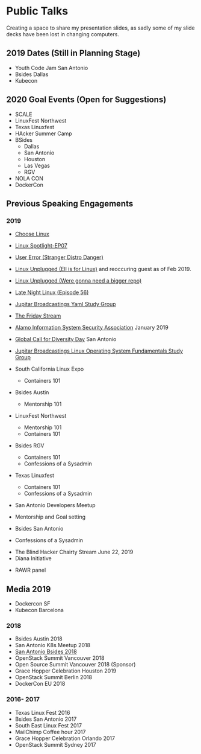 # Public Talks
Creating a space to share my presentation slides, as sadly some of my slide decks have been lost in changing computers.

## 2019 Dates (Still in Planning Stage)
* Youth Code Jam San Antonio
* Bsides Dallas 
* Kubecon

## 2020 Goal Events (Open for Suggestions) 

* SCALE
* LinuxFest Northwest 
* Texas Linuxfest
* HAcker Summer Camp
* BSides
   - Dallas
   - San Antonio
   - Houston
   - Las Vegas
   - RGV 
* NOLA CON
* DockerCon

## Previous Speaking Engagements

### 2019

* [Choose Linux](https://chooselinux.show/)
* [Linux Spotlight-EP07](https://www.youtube.com/watch?v=FuVX5yJvl1M)
* [User Error (Stranger Distro Danger)](https://fireside.fm/s/WUDzse_C+ZYlw3wfp)
* [Linux Unplugged (Ell is for Linux)](https://fireside.fm/s/RUkczH-V+cdOLScyT) and reoccuring guest as of Feb 2019.
* [Linux Unplugged (Were gonna need a bigger repo)](https://www.jupiterbroadcasting.com/129361/were-gonna-need-a-bigger-repo-linux-unplugged-288/)
* [Late Night Linux (Episode 56)](https://latenightlinux.com/late-night-linux-episode-56/)
* [Jupitar Broadcastings Yaml Study Group](https://github.com/JupiterBroadcasting/CommunityNotes/blob/master/yaml_essentials/yaml_notes.md)
* [The Friday Stream](https://www.jupiterbroadcasting.com/131906/mic-and-coke-the-friday-stream-6/)

* [Alamo Information System Security Association](http://alamo.issa.org/events/) January 2019
* [Global Call for Diversity Day](https://www.globaldiversitycfpday.com/events/123) San Antonio
* [Jupitar Broadcastings Linux Operating System Fundamentals Study Group](https://www.meetup.com/jupiterbroadcasting/events/258602577/)
* South California Linux Expo
  - Containers 101 
* Bsides Austin 
  - Mentorship 101 
* LinuxFest Northwest 
  - Mentorship 101
  - Containers 101 
* Bsides RGV
  - Containers 101 
  - Confessions of a Sysadmin
* Texas Linuxfest  
  - Containers 101 
  - Confessions of a Sysadmin 
 * San Antonio Developers Meetup
  - Mentorship and Goal setting 
 * Bsides San Antonio 
  - Confessions of a Sysadmin 
 * The Blind Hacker Chairty Stream June 22, 2019 
 * Diana Initiative
  - RAWR panel 
 
  
## Media 2019
* Dockercon SF
* Kubecon Barcelona 

### 2018 

* Bsides Austin 2018
* San Antonio K8s Meetup 2018
* [San Antonio Bsides 2018](https://www.youtube.com/watch?v=ZHa_qrwdkns)
* OpenStack Summit Vancouver 2018 
* Open Source Summit Vancouver 2018 (Sponsor)
* Grace Hopper Celebration Houston 2019
* OpenStack Summit Berlin 2018
* DockerCon EU 2018

### 2016- 2017
* Texas Linux Fest 2016
* Bsides San Antonio 2017
* South East Linux Fest 2017
* MailChimp Coffee hour 2017
* Grace Hopper Celebration Orlando 2017
* OpenStack Summit Sydney 2017



